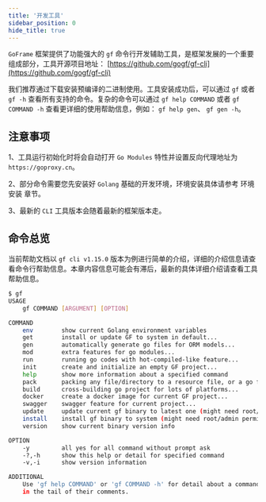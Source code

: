 ```yaml
---
title: '开发工具'
sidebar_position: 0
hide_title: true
---
```


`GoFrame` 框架提供了功能强大的 `gf` 命令行开发辅助工具，是框架发展的一个重要组成部分，工具开源项目地址： [https://github.com/gogf/gf-cli](https://github.com/gogf/gf-cli)

我们推荐通过下载安装预编译的二进制使用。工具安装成功后，可以通过 `gf` 或者 `gf -h` 查看所有支持的命令。复杂的命令可以通过 `gf help COMMAND` 或者 `gf COMMAND -h` 查看更详细的使用帮助信息，例如： `gf help gen`、 `gf gen -h`。

## 注意事项

1、工具运行初始化时将会自动打开 `Go Modules` 特性并设置反向代理地址为 `
        https://goproxy.cn
      `。

2、部分命令需要您先安装好 `Golang` 基础的开发环境，环境安装具体请参考 环境安装 章节。

3、最新的 `CLI` 工具版本会随着最新的框架版本走。

## 命令总览

当前帮助文档以 `gf cli v1.15.0` 版本为例进行简单的介绍，详细的介绍信息请查看命令行帮助信息。本章内容信息可能会有滞后，最新的具体详细介绍请查看工具帮助信息。

```bash
$ gf
USAGE
    gf COMMAND [ARGUMENT] [OPTION]

COMMAND
    env        show current Golang environment variables
    get        install or update GF to system in default...
    gen        automatically generate go files for ORM models...
    mod        extra features for go modules...
    run        running go codes with hot-compiled-like feature...
    init       create and initialize an empty GF project...
    help       show more information about a specified command
    pack       packing any file/directory to a resource file, or a go file...
    build      cross-building go project for lots of platforms...
    docker     create a docker image for current GF project...
    swagger    swagger feature for current project...
    update     update current gf binary to latest one (might need root/admin permission)
    install    install gf binary to system (might need root/admin permission)
    version    show current binary version info

OPTION
    -y         all yes for all command without prompt ask
    -?,-h      show this help or detail for specified command
    -v,-i      show version information

ADDITIONAL
    Use 'gf help COMMAND' or 'gf COMMAND -h' for detail about a command, which has '...'
    in the tail of their comments.

```